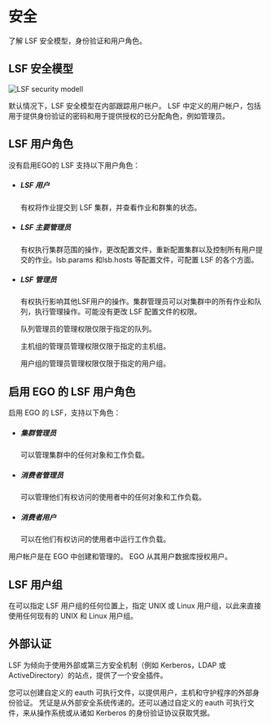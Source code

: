# 安全

了解 LSF 安全模型，身份验证和用户角色。

## LSF 安全模型

![LSF security modell](https://www.ibm.com/support/knowledgecenter/SSWRJV_10.1.0/lsf_foundations/authentication_authorization_lsf.jpg)

默认情况下，LSF 安全模型在内部跟踪用户帐户。 LSF 中定义的用户帐户，包括用于提供身份验证的密码和用于提供授权的已分配角色，例如管理员。

## LSF 用户角色

没有启用EGO的 LSF 支持以下用户角色：

- ##### LSF 用户

  有权将作业提交到 LSF 集群，并查看作业和群集的状态。

- ##### LSF 主要管理员

  有权执行集群范围的操作，更改配置文件，重新配置集群以及控制所有用户提交的作业。lsb.params 和lsb.hosts 等配置文件，可配置 LSF 的各个方面。

- ##### LSF 管理员

  有权执行影响其他LSF用户的操作。集群管理员可以对集群中的所有作业和队列，执行管理操作。可能没有更改 LSF 配置文件的权限。
  
  队列管理员的管理权限仅限于指定的队列。
  
  主机组的管理员管理权限仅限于指定的主机组。
  
  用户组的管理员管理权限仅限于指定的用户组。

## 启用 EGO 的 LSF 用户角色

启用 EGO 的 LSF，支持以下角色：

- ##### 集群管理员

  可以管理集群中的任何对象和工作负载。

- ##### 消费者管理员

  可以管理他们有权访问的使用者中的任何对象和工作负载。

- ##### 消费者用户

  可以在他们有权访问的使用者中运行工作负载。

用户帐户是在 EGO 中创建和管理的。 EGO 从其用户数据库授权用户。

## LSF 用户组

在可以指定 LSF 用户组的任何位置上，指定 UNIX 或 Linux 用户组，以此来直接使用任何现有的 UNIX 和 Linux 用户组。

## 外部认证

LSF 为倾向于使用外部或第三方安全机制（例如 Kerberos，LDAP 或 ActiveDirectory）的站点，提供了一个安全插件。

您可以创建自定义的 eauth 可执行文件，以提供用户，主机和守护程序的外部身份验证。 凭证是从外部安全系统传递的。还可以通过自定义的 eauth 可执行文件，来从操作系统或从诸如 Kerberos 的身份验证协议获取凭据。